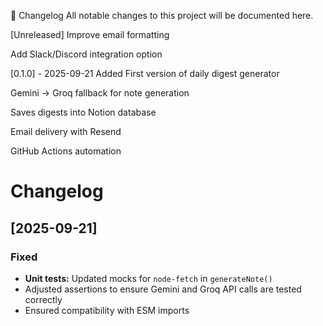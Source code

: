 
📜 Changelog
All notable changes to this project will be documented here.

[Unreleased]
Improve email formatting

Add Slack/Discord integration option

[0.1.0] - 2025-09-21
Added
First version of daily digest generator

Gemini → Groq fallback for note generation

Saves digests into Notion database

Email delivery with Resend

GitHub Actions automation

# Changelog

## [2025-09-21]

### Fixed
- **Unit tests:** Updated mocks for `node-fetch` in `generateNote()`
- Adjusted assertions to ensure Gemini and Groq API calls are tested correctly
- Ensured compatibility with ESM imports

